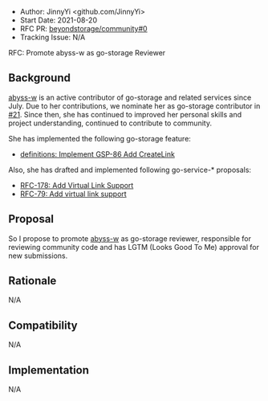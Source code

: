 - Author: JinnyYi <github.com/JinnyYi>
- Start Date: 2021-08-20
- RFC PR: [beyondstorage/community#0](https://github.com/beyondstorage/community/issues/0)
- Tracking Issue: N/A

RFC: Promote abyss-w as go-storage Reviewer

## Background

[abyss-w] is an active contributor of go-storage and related services since July. Due to her contributions, we nominate her as go-storage contributor in [#21](https://github.com/beyondstorage/community/pull/21). Since then, she has continued to improved her personal skills and project understanding, continued to contribute to community.

She has implemented the following go-storage feature:

- [definitions: Implement GSP-86 Add CreateLink](https://github.com/beyondstorage/go-storage/pull/674)

Also, she has drafted and implemented following go-service-* proposals:

- [RFC-178: Add Virtual Link Support](https://github.com/beyondstorage/go-service-s3/pull/178)
- [RFC-79: Add virtual link support](https://github.com/beyondstorage/go-service-qingstor/pull/79)

## Proposal

So I propose to promote [abyss-w] as go-storage reviewer, responsible for reviewing community code and has LGTM (Looks Good To Me) approval for new submissions.

## Rationale

N/A

## Compatibility

N/A

## Implementation

N/A

[abyss-w]: https://github.com/abyss-w
